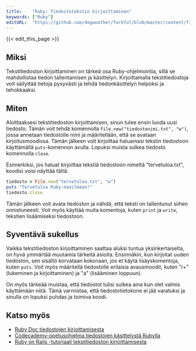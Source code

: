```yaml
---
title:    "Ruby: Tiedostotekstin kirjoittaminen"
keywords: ["Ruby"]
editURL:  "https://github.com/dogweather/forkful/blob/master/content/fi/ruby/writing-a-text-file.md"
---
```


{{< edit_this_page >}}

## Miksi 
Tekstitiedoston kirjoittaminen on tärkeä osa Ruby-ohjelmointia, sillä se mahdollistaa tiedon tallentamisen ja käsittelyn. Kirjoittamalla tekstitiedostoja voit säilyttää tietoja pysyvästi ja tehdä tiedonkäsittelyn helpoksi ja tehokkaaksi. 

## Miten 
Aloittaaksesi tekstitiedoston kirjoittamisen, sinun tulee ensin luoda uusi tiedosto. Tämän voit tehdä komennolla ```File.new("tiedostonimi.txt", "w")```, jossa annetaan tiedostolle nimi ja määritellään, että se avataan kirjoitusmoodissa. Tämän jälkeen voit kirjoittaa haluamasi tekstin tiedostoon käyttämällä ```puts```-komennon avulla. Lopuksi muista sulkea tiedosto komennolla ```close```.

Esimerkiksi, jos haluat kirjoittaa tekstiä tiedostoon nimeltä "tervetuloa.txt", koodisi voisi näyttää tältä:

```Ruby
tiedosto = File.new("tervetuloa.txt", "w")
puts "Tervetuloa Ruby-maailmaan!" 
tiedosto.close
``` 

Tämän jälkeen voit avata tiedoston ja nähdä, että teksti on tallentunut siihen onnistuneesti. Voit myös käyttää muita komentoja, kuten ```print``` ja ```write```, tekstien lisäämiseksi tiedostoon.

## Syventävä sukellus 
Vaikka tekstitiedoston kirjoittaminen saattaa aluksi tuntua yksinkertaiselta, on hyvä ymmärtää muutamia tärkeitä asioita. Ensinnäkin, kun kirjoitat uuden tiedoston, sen sisältö korvataan kokonaan, jos et käytä lisäyskomentoja, kuten ```puts```. Voit myös määritellä tiedostolle erilaisia avausmoodit, kuten "r+" (lukeminen ja kirjoittaminen) ja "a" (lisääminen loppuun).

On myös tärkeää muistaa, että tiedostot tulisi sulkea aina kun olet valmis käyttämään niitä. Tämä varmistaa, että tiedostotietokone ei jää varatuksi ja sinulla on lopuksi puhdas ja toimiva koodi.

## Katso myös 
- [Ruby Doc tiedostojen kirjoittamisesta](https://ruby-doc.org/core-2.7.0/File.html)
- [Codecademy-opetusohjelma tiedostojen käsittelystä Rubylla](https://www.codecademy.com/learn/learn-ruby/modules/learn-ruby-files/) 
- [Ruby on Rails -tutoriaali tekstitiedoston kirjoittamisesta](https://www.tutorialspoint.com/ruby-on-rails/rails-file-operations.htm)